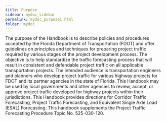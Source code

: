```yaml
---
title: Purpose
sidebar: mydoc_sidebar
permalink: mydoc_purpose1.html
folder: mydoc
---
```


The purpose of the Handbook is to describe policies and procedures accepted by the
Florida Department of Transportation (FDOT) and offer guidelines on principles and
techniques for preparing project traffic required by various stages of the project
development process. The objective is to help standardize the traffic forecasting
process that will result in consistent and defendable project traffic on all applicable
transportation projects. The intended audience is transportation engineers and
planners who develop project traffic for various highway projects for FDOT and its
partner agencies in the state of Florida. This Handbook may be used by local
governments and other agencies to review, accept, or approve project traffic
developed for highway projects within their jurisdictions. This Handbook provides
directions for Corridor Traffic Forecasting, Project Traffic Forecasting, and Equivalent
Single Axle Load (ESAL) Forecasting. This handbook supplements the Project Traffic
Forecasting Procedure Topic No. 525-030-120.